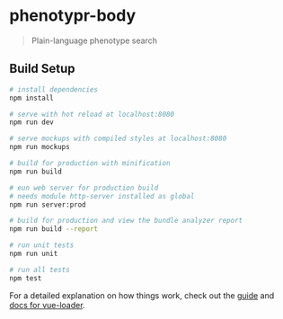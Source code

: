 # phenotypr-body

> Plain-language phenotype search

## Build Setup

``` bash
# install dependencies
npm install

# serve with hot reload at localhost:8080
npm run dev

# serve mockups with compiled styles at localhost:8080
npm run mockups

# build for production with minification
npm run build

# eun web server for production build
# needs module http-server installed as global
npm run server:prod

# build for production and view the bundle analyzer report
npm run build --report

# run unit tests
npm run unit

# run all tests
npm test
```

For a detailed explanation on how things work, check out the [guide](http://vuejs-templates.github.io/webpack/) and [docs for vue-loader](http://vuejs.github.io/vue-loader).
